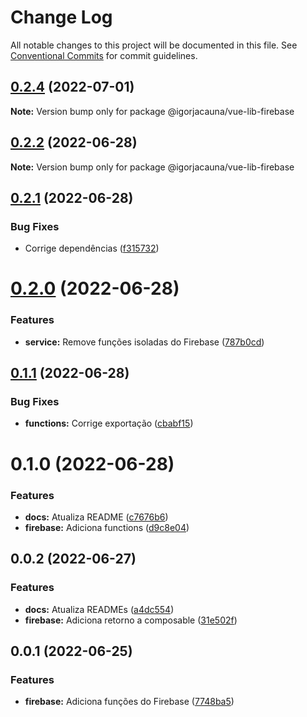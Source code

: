 # Change Log

All notable changes to this project will be documented in this file.
See [Conventional Commits](https://conventionalcommits.org) for commit guidelines.

## [0.2.4](https://github.com/igorjacauna/vue-lib-services/compare/@igorjacauna/vue-lib-firebase@0.2.3...@igorjacauna/vue-lib-firebase@0.2.4) (2022-07-01)

**Note:** Version bump only for package @igorjacauna/vue-lib-firebase





## [0.2.2](https://github.com/igorjacauna/vue-lib-services/compare/@igorjacauna/vue-lib-firebase@0.2.1...@igorjacauna/vue-lib-firebase@0.2.2) (2022-06-28)

**Note:** Version bump only for package @igorjacauna/vue-lib-firebase





## [0.2.1](https://github.com/igorjacauna/vue-lib-services/compare/@igorjacauna/vue-lib-firebase@0.2.0...@igorjacauna/vue-lib-firebase@0.2.1) (2022-06-28)


### Bug Fixes

* Corrige dependências ([f315732](https://github.com/igorjacauna/vue-lib-services/commit/f31573214db18cbcad921af34e16bf50aa20b2f2))





# [0.2.0](https://github.com/igorjacauna/vue-lib-services/compare/@igorjacauna/vue-lib-firebase@0.1.1...@igorjacauna/vue-lib-firebase@0.2.0) (2022-06-28)


### Features

* **service:** Remove funções isoladas do Firebase ([787b0cd](https://github.com/igorjacauna/vue-lib-services/commit/787b0cddcae30441a18cf3c05905669630f61400))





## [0.1.1](https://github.com/igorjacauna/vue-lib-services/compare/@igorjacauna/lib-services@0.1.0...@igorjacauna/lib-services@0.1.1) (2022-06-28)


### Bug Fixes

* **functions:** Corrige exportação ([cbabf15](https://github.com/igorjacauna/vue-lib-services/commit/cbabf15212c0367037804593d24550d8f80109a4))





# 0.1.0 (2022-06-28)


### Features

* **docs:** Atualiza README ([c7676b6](https://github.com/igorjacauna/vue-lib-services/commit/c7676b643a8190deedc951b00b0540f5fc053809))
* **firebase:** Adiciona functions ([d9c8e04](https://github.com/igorjacauna/vue-lib-services/commit/d9c8e04fe80b7f3975e51b8b83b172c802d53433))



## 0.0.2 (2022-06-27)


### Features

* **docs:** Atualiza READMEs ([a4dc554](https://github.com/igorjacauna/vue-lib-services/commit/a4dc554fb95801d8e3be72556cb1c7110247ac61))
* **firebase:** Adiciona retorno a composable ([31e502f](https://github.com/igorjacauna/vue-lib-services/commit/31e502ffb53a389b21064ea79ff792b92abccc53))



## 0.0.1 (2022-06-25)


### Features

* **firebase:** Adiciona funções do Firebase ([7748ba5](https://github.com/igorjacauna/vue-lib-services/commit/7748ba586b55f11913181c135dbd9883ded8dc53))

